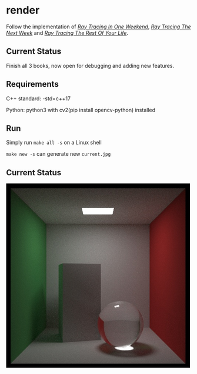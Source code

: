 # render

Follow the implementation of [*Ray Tracing In One Weekend*](https://raytracing.github.io/books/RayTracingInOneWeekend.html), [*Ray Tracing The Next Week*](https://raytracing.github.io/books/RayTracingTheNextWeek.html) and [*Ray Tracing The Rest Of Your Life*](https://raytracing.github.io/books/RayTracingTheRestOfYourLife.html).

## Current Status

Finish all 3 books, now open for debugging and adding new features.


## Requirements

C++ standard: -std=c++17

Python: python3 with cv2(pip install opencv-python) installed

## Run

Simply run `make all -s` on a Linux shell

`make new -s` can generate new `current.jpg`

## Current Status

![Current Status](target/current.jpg)
